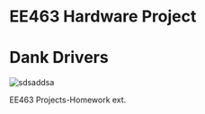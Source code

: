 # EE463 Hardware Project 
# Dank Drivers

![sdsaddsa](https://user-images.githubusercontent.com/26583692/34441716-918f1890-ecce-11e7-930c-51b6eb548138.PNG)

EE463 Projects-Homework ext.
